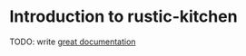 # Introduction to rustic-kitchen

TODO: write [great documentation](http://jacobian.org/writing/what-to-write/)
